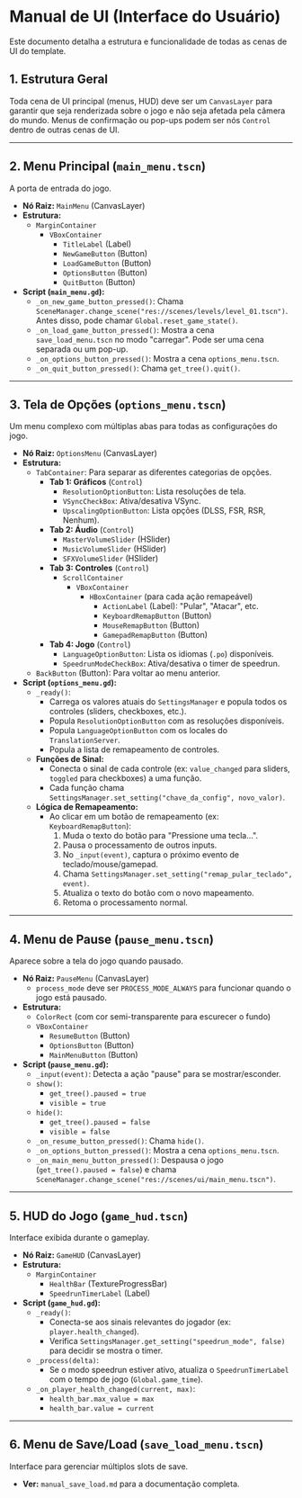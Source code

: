 # Manual de UI (Interface do Usuário)

Este documento detalha a estrutura e funcionalidade de todas as cenas de UI do template.

## 1. Estrutura Geral

Toda cena de UI principal (menus, HUD) deve ser um `CanvasLayer` para garantir que seja renderizada sobre o jogo e não seja afetada pela câmera do mundo. Menus de confirmação ou pop-ups podem ser nós `Control` dentro de outras cenas de UI.

---

## 2. Menu Principal (`main_menu.tscn`)

A porta de entrada do jogo.

- **Nó Raiz:** `MainMenu` (CanvasLayer)
- **Estrutura:**
  - `MarginContainer`
    - `VBoxContainer`
      - `TitleLabel` (Label)
      - `NewGameButton` (Button)
      - `LoadGameButton` (Button)
      - `OptionsButton` (Button)
      - `QuitButton` (Button)
- **Script (`main_menu.gd`):**
  - `_on_new_game_button_pressed()`: Chama `SceneManager.change_scene("res://scenes/levels/level_01.tscn")`. Antes disso, pode chamar `Global.reset_game_state()`.
  - `_on_load_game_button_pressed()`: Mostra a cena `save_load_menu.tscn` no modo "carregar". Pode ser uma cena separada ou um pop-up.
  - `_on_options_button_pressed()`: Mostra a cena `options_menu.tscn`.
  - `_on_quit_button_pressed()`: Chama `get_tree().quit()`.

---

## 3. Tela de Opções (`options_menu.tscn`)

Um menu complexo com múltiplas abas para todas as configurações do jogo.

- **Nó Raiz:** `OptionsMenu` (CanvasLayer)
- **Estrutura:**
  - `TabContainer`: Para separar as diferentes categorias de opções.
    - **Tab 1: Gráficos** (`Control`)
      - `ResolutionOptionButton`: Lista resoluções de tela.
      - `VSyncCheckBox`: Ativa/desativa VSync.
      - `UpscalingOptionButton`: Lista opções (DLSS, FSR, RSR, Nenhum).
    - **Tab 2: Áudio** (`Control`)
      - `MasterVolumeSlider` (HSlider)
      - `MusicVolumeSlider` (HSlider)
      - `SFXVolumeSlider` (HSlider)
    - **Tab 3: Controles** (`Control`)
      - `ScrollContainer`
        - `VBoxContainer`
          - `HBoxContainer` (para cada ação remapeável)
            - `ActionLabel` (Label): "Pular", "Atacar", etc.
            - `KeyboardRemapButton` (Button)
            - `MouseRemapButton` (Button)
            - `GamepadRemapButton` (Button)
    - **Tab 4: Jogo** (`Control`)
      - `LanguageOptionButton`: Lista os idiomas (`.po`) disponíveis.
      - `SpeedrunModeCheckBox`: Ativa/desativa o timer de speedrun.
  - `BackButton` (Button): Para voltar ao menu anterior.
- **Script (`options_menu.gd`):**
  - `_ready()`:
    - Carrega os valores atuais do `SettingsManager` e popula todos os controles (sliders, checkboxes, etc.).
    - Popula `ResolutionOptionButton` com as resoluções disponíveis.
    - Popula `LanguageOptionButton` com os locales do `TranslationServer`.
    - Popula a lista de remapeamento de controles.
  - **Funções de Sinal:**
    - Conecta o sinal de cada controle (ex: `value_changed` para sliders, `toggled` para checkboxes) a uma função.
    - Cada função chama `SettingsManager.set_setting("chave_da_config", novo_valor)`.
  - **Lógica de Remapeamento:**
    - Ao clicar em um botão de remapeamento (ex: `KeyboardRemapButton`):
      1.  Muda o texto do botão para "Pressione uma tecla...".
      2.  Pausa o processamento de outros inputs.
      3.  No `_input(event)`, captura o próximo evento de teclado/mouse/gamepad.
      4.  Chama `SettingsManager.set_setting("remap_pular_teclado", event)`.
      5.  Atualiza o texto do botão com o novo mapeamento.
      6.  Retoma o processamento normal.

---

## 4. Menu de Pause (`pause_menu.tscn`)

Aparece sobre a tela do jogo quando pausado.

- **Nó Raiz:** `PauseMenu` (CanvasLayer)
  - `process_mode` deve ser `PROCESS_MODE_ALWAYS` para funcionar quando o jogo está pausado.
- **Estrutura:**
  - `ColorRect` (com cor semi-transparente para escurecer o fundo)
  - `VBoxContainer`
    - `ResumeButton` (Button)
    - `OptionsButton` (Button)
    - `MainMenuButton` (Button)
- **Script (`pause_menu.gd`):**
  - `_input(event)`: Detecta a ação "pause" para se mostrar/esconder.
  - `show()`:
    - `get_tree().paused = true`
    - `visible = true`
  - `hide()`:
    - `get_tree().paused = false`
    - `visible = false`
  - `_on_resume_button_pressed()`: Chama `hide()`.
  - `_on_options_button_pressed()`: Mostra a cena `options_menu.tscn`.
  - `_on_main_menu_button_pressed()`: Despausa o jogo (`get_tree().paused = false`) e chama `SceneManager.change_scene("res://scenes/ui/main_menu.tscn")`.

---

## 5. HUD do Jogo (`game_hud.tscn`)

Interface exibida durante o gameplay.

- **Nó Raiz:** `GameHUD` (CanvasLayer)
- **Estrutura:**
  - `MarginContainer`
    - `HealthBar` (TextureProgressBar)
    - `SpeedrunTimerLabel` (Label)
- **Script (`game_hud.gd`):**
  - `_ready()`:
    - Conecta-se aos sinais relevantes do jogador (ex: `player.health_changed`).
    - Verifica `SettingsManager.get_setting("speedrun_mode", false)` para decidir se mostra o timer.
  - `_process(delta)`:
    - Se o modo speedrun estiver ativo, atualiza o `SpeedrunTimerLabel` com o tempo de jogo (`Global.game_time`).
  - `_on_player_health_changed(current, max)`:
    - `health_bar.max_value = max`
    - `health_bar.value = current`

---

## 6. Menu de Save/Load (`save_load_menu.tscn`)

Interface para gerenciar múltiplos slots de save.

- **Ver:** `manual_save_load.md` para a documentação completa.
